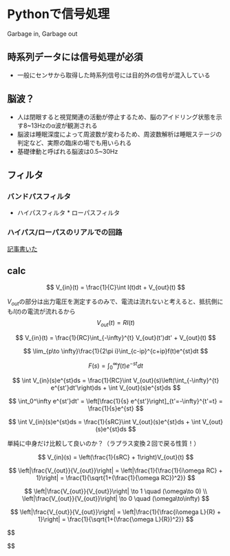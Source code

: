 # Pythonで信号処理
Garbage in, Garbage out

## 時系列データには信号処理が必須
- 一般にセンサから取得した時系列信号には目的外の信号が混入している

## 脳波？
- 人は閉眼すると視覚関連の活動が停止するため、脳のアイドリング状態を示す8~13Hzのα波が観測される
- 脳波は睡眠深度によって周波数が変わるため、周波数解析は睡眠ステージの判定など、実際の臨床の場でも用いられる
- 基礎律動と呼ばれる脳波は0.5~30Hz

## フィルタ

### バンドパスフィルタ
- ハイパスフィルタ * ローパスフィルタ


### ハイパス/ローパスのリアルでの回路
[記事書いた](https://koko206.hatenablog.com/entry/2021/07/18/232743?_ga=2.237843015.699704037.1626609650-1799626807.1626609650)

## calc
$$
V_{in}(t) = \frac{1}{C}\int I(t)dt + V_{out}(t)
$$

$V_{out}$の部分は出力電圧を測定するのみで、電流は流れないと考えると、抵抗側にも$I(t)$の電流が流れるから
$$
V_{out}(t) = RI(t)
$$

$$
V_{in}(t) = \frac{1}{RC}\int_{-\infty}^{t} V_{out}(t')dt' + V_{out}(t)
$$

$$
\lim_{p\to \infty}\frac{1}{2\pi i}\int_{c-ip}^{c+ip}f(t)e^{st}dt
$$

$$
F(s) = \int_0^\infty f(t)e^{-st}dt
$$

$$
\int V_{in}(s)e^{st}ds = \frac{1}{RC}\int V_{out}(s)\left(\int_{-\infty}^{t} e^{st'}dt'\right)ds + \int V_{out}(s)e^{st}ds
$$

$$
\int_0^\infty e^{st'}dt' = \left[\frac{1}{s} e^{st'}\right]_{t'=-\infty}^{t'=t} = \frac{1}{s}e^{st}
$$

$$
\int V_{in}(s)e^{st}ds = \frac{1}{sRC}\int V_{out}(s)e^{st}ds + \int V_{out}(s)e^{st}ds
$$

単純に中身だけ比較して良いのか？（ラプラス変換２回で戻る性質！）

$$
V_{in}(s) = \left(\frac{1}{sRC} + 1\right)V_{out}(t)
$$

$$
\left|\frac{V_{out}}{V_{out}}\right| = \left|\frac{1}{\frac{1}{i\omega RC} + 1}\right| = \frac{1}{\sqrt{1+(\frac{1}{\omega RC})^2}}
$$

$$
\left|\frac{V_{out}}{V_{out}}\right| \to 1 \quad (\omega\to 0) \\
\left|\frac{V_{out}}{V_{out}}\right| \to 0 \quad (\omega\to\infty)
$$

$$
\left|\frac{V_{out}}{V_{out}}\right| = \left|\frac{1}{\frac{i\omega L}{R} + 1}\right| = \frac{1}{\sqrt{1+(\frac{\omega L}{R})^2}}
$$

$$

$$
